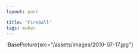 ```yaml
---
layout: post

title: "Fireball"
tags: maker
---
```


:BasePicture{src="/assets/images/2010-07-17.jpg"}

<!--more-->
